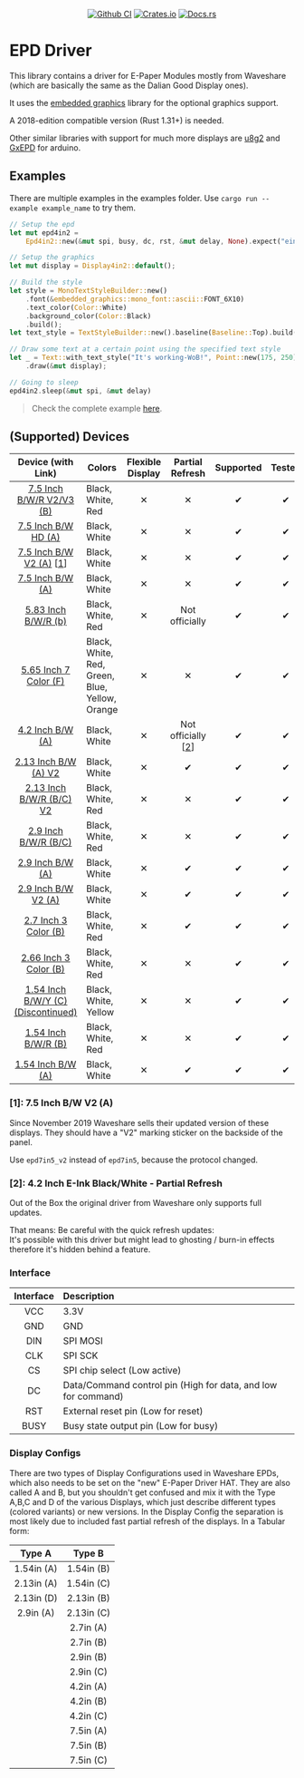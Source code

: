 <p align="center">
    <a href="https://github.com/caemor/epd-waveshare"><img src="https://github.com/caemor/epd-waveshare/actions/workflows/rust.yml/badge.svg" alt="Github CI"></a>
    <a href="https://crates.io/crates/epd-waveshare"><img src="https://img.shields.io/crates/v/epd-waveshare.svg" alt="Crates.io"></a>
    <a href="https://docs.rs/epd-waveshare"><img src="https://docs.rs/epd-waveshare/badge.svg" alt="Docs.rs"></a>
</p>

# EPD Driver

This library contains a driver for E-Paper Modules mostly from Waveshare (which are basically the same as the Dalian Good
Display ones).

It uses the [embedded graphics](https://crates.io/crates/embedded-graphics) library for the optional graphics support.

A 2018-edition compatible version (Rust 1.31+) is needed.

Other similar libraries with support for much more displays are [u8g2](https://github.com/olikraus/u8g2)
and [GxEPD](https://github.com/ZinggJM/GxEPD) for arduino.

## Examples

There are multiple examples in the examples folder. Use `cargo run --example example_name` to try them.

```Rust
// Setup the epd
let mut epd4in2 =
    Epd4in2::new(&mut spi, busy, dc, rst, &mut delay, None).expect("eink initalize error");

// Setup the graphics
let mut display = Display4in2::default();

// Build the style
let style = MonoTextStyleBuilder::new()
    .font(&embedded_graphics::mono_font::ascii::FONT_6X10)
    .text_color(Color::White)
    .background_color(Color::Black)
    .build();
let text_style = TextStyleBuilder::new().baseline(Baseline::Top).build();

// Draw some text at a certain point using the specified text style
let _ = Text::with_text_style("It's working-WoB!", Point::new(175, 250), style, text_style)
    .draw(&mut display);

// Going to sleep
epd4in2.sleep(&mut spi, &mut delay)
```
> Check the complete example [here](./examples/epd4in2.rs).

## (Supported) Devices

| Device (with Link) | Colors | Flexible Display | Partial Refresh | Supported | Tested |
| :---: | --- | :---: | :---: | :---: | :---: |
| [7.5 Inch B/W/R V2/V3 (B)](https://www.waveshare.com/product/displays/e-paper/epaper-1/7.5inch-e-paper-b.htm) | Black, White, Red | ✕ | ✕ | ✔ | ✔ |
| [7.5 Inch B/W HD (A)](https://www.waveshare.com/product/displays/e-paper/epaper-1/7.5inch-hd-e-paper-hat.htm) | Black, White | ✕ | ✕ | ✔ | ✔ |
| [7.5 Inch B/W V2 (A)](https://www.waveshare.com/product/7.5inch-e-paper-hat.htm) [[1](#1-75-inch-bw-v2-a)] | Black, White | ✕ | ✕ | ✔ | ✔ |
| [7.5 Inch B/W (A)](https://www.waveshare.com/product/7.5inch-e-paper-hat.htm) | Black, White | ✕ | ✕ | ✔ | ✔ |
| [5.83 Inch B/W/R (b)](https://www.waveshare.com/5.83inch-e-Paper-B.htm) | Black, White, Red | ✕ | Not officially | ✔ | ✔ |
| [5.65 Inch 7 Color (F)](https://www.waveshare.com/5.65inch-e-paper-module-f.htm) | Black, White, Red, Green, Blue, Yellow, Orange | ✕ | ✕ | ✔ | ✔ |
| [4.2 Inch B/W (A)](https://www.waveshare.com/product/4.2inch-e-paper-module.htm) | Black, White | ✕ | Not officially [[2](#2-42-inch-e-ink-blackwhite---partial-refresh)] | ✔ | ✔ |
| [2.13 Inch B/W (A) V2](https://www.waveshare.com/product/2.13inch-e-paper-hat.htm) | Black, White | ✕ | ✔ | ✔  | ✔  |
| [2.13 Inch B/W/R (B/C) V2](https://www.waveshare.com/product/raspberry-pi/displays/e-paper/2.13inch-e-paper-hat-b.htm) | Black, White, Red | ✕ | ✕ | ✔  | ✔  |
| [2.9 Inch B/W/R (B/C)](https://www.waveshare.com/product/displays/e-paper/epaper-2/2.9inch-e-paper-module-b.htm) | Black, White, Red | ✕ | ✕ | ✔ | ✔ |
| [2.9 Inch B/W (A)](https://www.waveshare.com/product/2.9inch-e-paper-module.htm) | Black, White | ✕ | ✔ | ✔ | ✔ |
| [2.9 Inch B/W V2 (A)](https://www.waveshare.com/product/2.9inch-e-paper-module.htm) | Black, White | ✕ | ✔ | ✔ | ✔ |
| [2.7 Inch 3 Color (B)](https://www.waveshare.com/2.7inch-e-paper-b.htm) | Black, White, Red | ✕ | ✔ | ✔ | ✔ |
| [2.66 Inch 3 Color (B)](https://www.waveshare.com/wiki/Pico-ePaper-2.66-B) | Black, White, Red | ✕ | ✕ | ✔ | ✔ |
| [1.54 Inch B/W/Y (C) (Discontinued)](https://www.waveshare.com/1.54inch-e-paper-module-c.htm) | Black, White, Yellow | ✕ | ✕ | ✔ | ✔ |
| [1.54 Inch B/W/R (B)](https://www.waveshare.com/1.54inch-e-Paper-B.htm) | Black, White, Red | ✕ | ✕ | ✔ | ✔ |
| [1.54 Inch B/W (A)](https://www.waveshare.com/1.54inch-e-Paper-Module.htm) | Black, White | ✕ | ✔ | ✔ | ✔ |

### [1]: 7.5 Inch B/W V2 (A)

Since November 2019 Waveshare sells their updated version of these displays. They should have a "V2" marking sticker on
the backside of the panel.

Use `epd7in5_v2` instead of `epd7in5`, because the protocol changed.

### [2]: 4.2 Inch E-Ink Black/White - Partial Refresh

Out of the Box the original driver from Waveshare only supports full updates.

That means: Be careful with the quick refresh updates: <br>
It's possible with this driver but might lead to ghosting / burn-in effects therefore it's hidden behind a feature.

### Interface

| Interface | Description |
| :---: |  :--- |
| VCC    |   3.3V |
| GND   |    GND |
| DIN   |    SPI MOSI |
| CLK   |    SPI SCK |
| CS    |    SPI chip select (Low active) |
| DC    |    Data/Command control pin (High for data, and low for command) |
| RST   |    External reset pin (Low for reset) |
| BUSY  |    Busy state output pin (Low for busy)  |

### Display Configs

There are two types of Display Configurations used in Waveshare EPDs, which also needs to be set on the "new" E-Paper
Driver HAT. They are also called A and B, but you shouldn't get confused and mix it with the Type A,B,C and D of the
various Displays, which just describe different types (colored variants) or new versions. In the Display Config the
separation is most likely due to included fast partial refresh of the displays. In a Tabular form:

| Type A | Type B |
| :---: |  :---: |
| 1.54in (A) | 1.54in (B) |
| 2.13in (A) | 1.54in (C) |
| 2.13in (D) | 2.13in (B) |
| 2.9in (A)  | 2.13in (C) |
|            | 2.7in  (A) |
|            | 2.7in  (B) |
|            | 2.9in  (B) |
|            | 2.9in  (C) |
|            | 4.2in  (A) |
|            | 4.2in  (B) |
|            | 4.2in  (C) |
|            | 7.5in  (A) |
|            | 7.5in  (B) |
|            | 7.5in  (C) |
